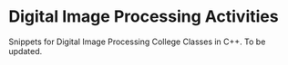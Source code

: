 # Digital Image Processing Activities

Snippets for Digital Image Processing College Classes in C++. To be updated.
